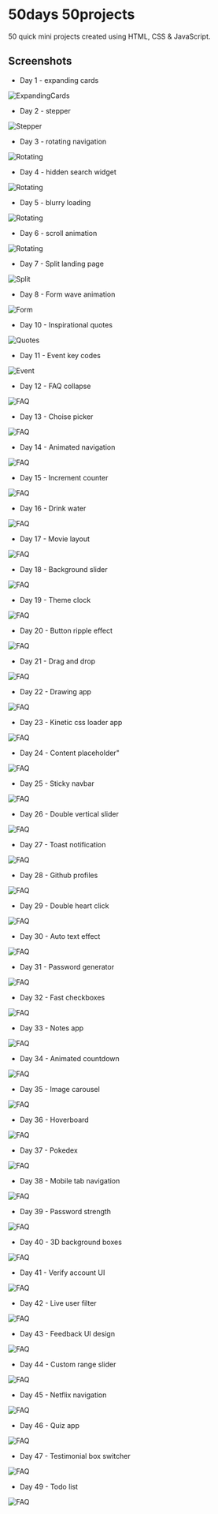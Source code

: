 # 50days 50projects

50 quick mini projects created using HTML, CSS & JavaScript.

## Screenshots

- Day 1 - expanding cards

![ExpandingCards](Day%201%20-%20expanding%20cards/ss.png)

- Day 2 - stepper

![Stepper](Day%202%20-%20stepper/ss.png)

- Day 3 - rotating navigation

![Rotating](Day%203%20-%20rotating%20navigation/ss.png)

- Day 4 - hidden search widget

![Rotating](Day%204%20-%20hidden%20search%20widget/ss.png)

- Day 5 - blurry loading

![Rotating](Day%205%20-%20blurry%20loading/ss.png)

- Day 6 - scroll animation

![Rotating](Day%206%20-%20scroll%20animation/ss.png)

- Day 7 - Split landing page

![Split](Day%207%20-%20split%20landing%20page/ss.png)

- Day 8 - Form wave animation

![Form](Day%208%20-%20form%20wave%20animation/ss.png)

- Day 10 - Inspirational quotes

![Quotes](Day%2010%20-%20inspirational%20quotes/ss.png)

- Day 11 - Event key codes

![Event](Day%2011%20-%20event%20key%20codes/ss.png)

- Day 12 - FAQ collapse

![FAQ](Day%2012%20-%20FAQ%20collapse/ss.png)

- Day 13 - Choise picker

![FAQ](Day%2013%20-%20Choice%20picker/ss.png)

- Day 14 - Animated navigation

![FAQ](Day%2014%20-%20Animated%20navigation/ss.png)

- Day 15 - Increment counter

![FAQ](Day%2015%20-%20Increment%20counter/ss.png)

- Day 16 - Drink water

![FAQ](Day%2016%20-%20Drink%20water/ss.png)

- Day 17 - Movie layout

![FAQ](Day%2017%20-%20Movie%20layout/ss.png)

- Day 18 - Background slider

![FAQ](/Day%2018%20-%20Background%20slider/ss.png)

- Day 19 - Theme clock

![FAQ](/Day%2019%20-%20Theme%20clock/ss.png)

- Day 20 - Button ripple effect

![FAQ](/Day%2020%20-%20Button%20ripple%20effect/ss.png)

- Day 21 - Drag and drop

![FAQ](/Day%2021%20-%20Drag%20and%20drop/ss.png)

- Day 22 - Drawing app

![FAQ](/Day%2022%20-%20Drawing%20app/ss.png)

- Day 23 - Kinetic css loader app

![FAQ](/Day%2023%20-%20Kinetic%20css%20loader/ss.png)

- Day 24 - Content placeholder"

![FAQ](/Day%2024%20-%20Content%20placeholder/ss.png)

- Day 25 - Sticky navbar

![FAQ](/Day%2025%20-%20Sticky%20navbar/ss.png)

- Day 26 - Double vertical slider

![FAQ](/Day%2026%20-%20Double%20vertical%20slider/ss.png)

- Day 27 - Toast notification

![FAQ](/Day%2027%20-%20Toast%20notification/ss.png)

- Day 28 - Github profiles

![FAQ](/Day%2028%20-%20Github%20profiles/ss.png)

- Day 29 - Double heart click

![FAQ](/Day%2029%20-%20Double%20heart%20click/ss.png)

- Day 30 - Auto text effect

![FAQ](/Day%2030%20-%20Auto%20text%20effect/ss.png)

- Day 31 - Password generator

![FAQ](/Day%2031%20-%20Password%20generator/ss.png)

- Day 32 - Fast checkboxes

![FAQ](/Day%2032%20-%20Fast%20checkboxes/ss.png)

- Day 33 - Notes app

![FAQ](/Day%2033%20-%20Notes%20app/ss.png)

- Day 34 - Animated countdown

![FAQ](/Day%2034%20-%20Animated%20countdown/ss.png)

- Day 35 - Image carousel

![FAQ](/Day%2035%20-%20Image%20carousel/ss.png)

- Day 36 - Hoverboard

![FAQ](/Day%2036%20-%20Hoverboard/ss.png)

- Day 37 - Pokedex

![FAQ](/Day%2037%20-%20Pokedex/ss.png)

- Day 38 - Mobile tab navigation

![FAQ](/Day%2038%20-%20Mobile%20tab%20navigation/ss.png)

- Day 39 - Password strength

![FAQ](/Day%2039%20-%20Password%20strength/ss.png)

- Day 40 - 3D background boxes

![FAQ](/Day%2040%20-%203D%20background%20boxes/ss.png)

- Day 41 - Verify account UI

![FAQ](/Day%2041%20-%20Verify%20account%20UI/ss.png)

- Day 42 - Live user filter

![FAQ](/Day%2042%20-%20Live%20user%20filter/ss.png)

- Day 43 - Feedback UI design

![FAQ](/Day%2043%20-%20Feedback%20UI%20design/ss.png)

- Day 44 - Custom range slider

![FAQ](/Day%2044%20-%20Custom%20range%20slider/ss.png)

- Day 45 - Netflix navigation

![FAQ](/Day%2045%20-%20Netflix%20navigation/ss.png)

- Day 46 - Quiz app

![FAQ](/Day%2046%20-%20Quiz%20app/ss.png)

- Day 47 - Testimonial box switcher

![FAQ](/Day%2047%20-%20Testimonial%20box%20switcher/ss.png)

- Day 49 - Todo list

![FAQ](/Day%2049%20-%20Todo%20list/ss.png)
